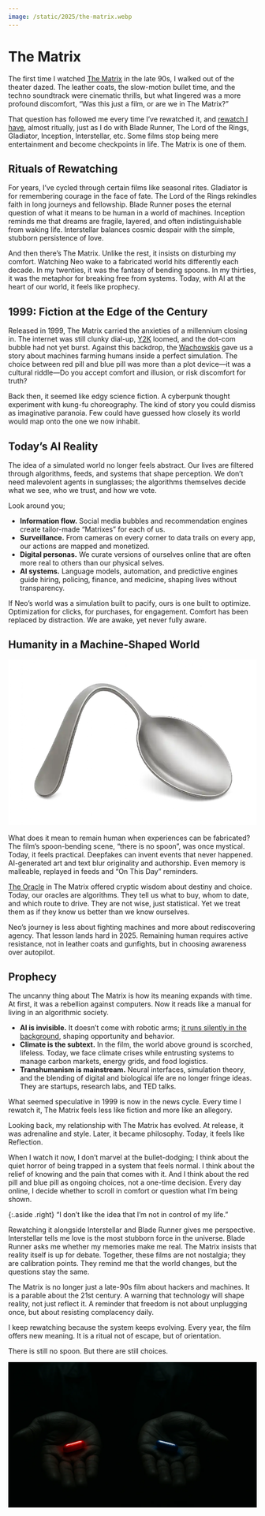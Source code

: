 ```yaml
---
image: /static/2025/the-matrix.webp
---
```


# The Matrix

The first time I watched [The Matrix](https://en.wikipedia.org/wiki/The_Matrix) in the late 90s, I walked out of
the theater dazed. The leather coats, the slow-motion bullet time, and
the techno soundtrack were cinematic thrills, but what lingered was a
more profound discomfort, “Was this just a film, or are we in The Matrix?”

That question has followed me every time I’ve rewatched it, and
[rewatch I have](/film/), almost ritually, just as I do with Blade Runner,
The Lord of the Rings, Gladiator, Inception, Interstellar, etc.
Some films stop being mere entertainment and become checkpoints in life. The Matrix is one of them.

## Rituals of Rewatching

For years, I’ve cycled through certain films like seasonal rites.
Gladiator is for remembering courage in the face of fate. The Lord of
the Rings rekindles faith in long journeys and fellowship. Blade
Runner poses the eternal question of what it means to be human in a
world of machines. Inception reminds me that dreams are fragile,
layered, and often indistinguishable from waking life. Interstellar
balances cosmic despair with the simple, stubborn persistence of love.

And then there’s The Matrix. Unlike the rest, it insists on disturbing
my comfort. Watching Neo wake to a fabricated world hits differently
each decade. In my twenties, it was the fantasy of bending spoons. In my
thirties, it was the metaphor for breaking free from systems. Today,
with AI at the heart of our world, it feels like prophecy.

## 1999: Fiction at the Edge of the Century

Released in 1999, The Matrix carried the anxieties of a millennium
closing in. The internet was still clunky dial-up, [Y2K](/2024/y2k/) loomed, and the
dot-com bubble had not yet burst. Against this backdrop, the [Wachowskis](https://en.wikipedia.org/wiki/The_Wachowskis)
gave us a story about machines farming humans inside a perfect
simulation. The choice between red pill and blue pill was more than a
plot device—it was a cultural riddle—Do you accept comfort and
illusion, or risk discomfort for truth?

Back then, it seemed like edgy science fiction. A cyberpunk thought
experiment with kung-fu choreography. The kind of story you could
dismiss as imaginative paranoia. Few could have guessed how closely its
world would map onto the one we now inhabit.

## Today’s AI Reality

The idea of a simulated world no longer feels abstract. Our lives are
filtered through algorithms, feeds, and systems that shape perception.
We don’t need malevolent agents in sunglasses; the algorithms themselves decide what we see, who we trust, and how we vote.

Look around you;

- **Information flow.** Social media bubbles and recommendation engines create tailor-made “Matrixes” for each of us.
- **Surveillance.** From cameras on every corner to data trails on every
app, our actions are mapped and monetized.
- **Digital personas.** We curate versions of ourselves online that are
often more real to others than our physical selves.
- **AI systems.** Language models, automation, and predictive engines
guide hiring, policing, finance, and medicine, shaping lives without
transparency.

If Neo’s world was a simulation built to pacify, ours is one built to
optimize. Optimization for clicks, for purchases, for engagement.
Comfort has been replaced by distraction. We are awake, yet never fully
aware.

## Humanity in a Machine-Shaped World

<img class="medium right" src="/static/2025/spoon-the-matrix.webp" alt="There is no spoon" loading="lazy">

What does it mean to remain human when experiences can be fabricated?
The film’s spoon-bending scene, “there is no spoon”, was once
mystical. Today, it feels practical. Deepfakes can invent events that
never happened. AI-generated art and text blur originality and
authorship. Even memory is malleable, replayed in feeds and “On This
Day” reminders.

[The Oracle](/2025/ai-new-oracle-why-we-must-question-it/) in The Matrix offered cryptic wisdom about destiny and
choice. Today, our oracles are algorithms. They tell us what to buy,
whom to date, and which route to drive. They are not wise, just statistical.
Yet we treat them as if they know us better than we know ourselves.

Neo’s journey is less about fighting machines and more about
rediscovering agency. That lesson lands hard in 2025. Remaining human
requires active resistance, not in leather coats and gunfights, but in
choosing awareness over autopilot.

## Prophecy

The uncanny thing about The Matrix is how its meaning expands with
time. At first, it was a rebellion against computers. Now it reads like a
manual for living in an algorithmic society.

-   **AI is invisible.** It doesn’t come with robotic arms; [it runs
    silently in the background](/2025/mission-impossible-the-final-reckoning/), shaping opportunity and behavior.
-   **Climate is the subtext.** In the film, the world above ground is
    scorched, lifeless. Today, we face climate crises while entrusting
    systems to manage carbon markets, energy grids, and food logistics.
-   **Transhumanism is mainstream.** Neural interfaces, simulation
    theory, and the blending of digital and biological life are no
    longer fringe ideas. They are startups, research labs, and TED
    talks.

What seemed speculative in 1999 is now in the news cycle. Every time I
rewatch it, The Matrix feels less like fiction and more like an allegory.

Looking back, my relationship with The Matrix has evolved. At release,
it was adrenaline and style. Later, it became philosophy. Today, it
feels like Reflection.

When I watch it now, I don’t marvel at the bullet-dodging; I think about
the quiet horror of being trapped in a system that feels normal. I think
about the relief of knowing and the pain that comes with it. And I
think about the red pill and blue pill as ongoing choices, not a
one-time decision. Every day online, I decide whether to scroll in
comfort or question what I’m being shown.

{:.aside .right}
“I don’t like the idea that I’m not in control of my life.”

Rewatching it alongside Interstellar and Blade Runner gives me
perspective. Interstellar tells me love is the most stubborn force in
the universe. Blade Runner asks me whether my memories make me real.
The Matrix insists that reality itself is up for debate. Together,
these films are not nostalgia; they are calibration points. They remind
me that the world changes, but the questions stay the same.

The Matrix is no longer just a late-90s film about hackers and machines.
It is a parable about the 21st century. A warning that technology will
shape reality, not just reflect it. A reminder that freedom is not about
unplugging once, but about resisting complacency daily.

I keep rewatching because the system keeps evolving. Every year, the
film offers new meaning. It is a ritual not of escape, but of
orientation.

There is still no spoon. But there are still choices.

<img class="full" src="/static/2025/matrix-red-blue-pills.webp" alt="The Matrix - The Blue Pill or the Red Pill" loading="lazy">